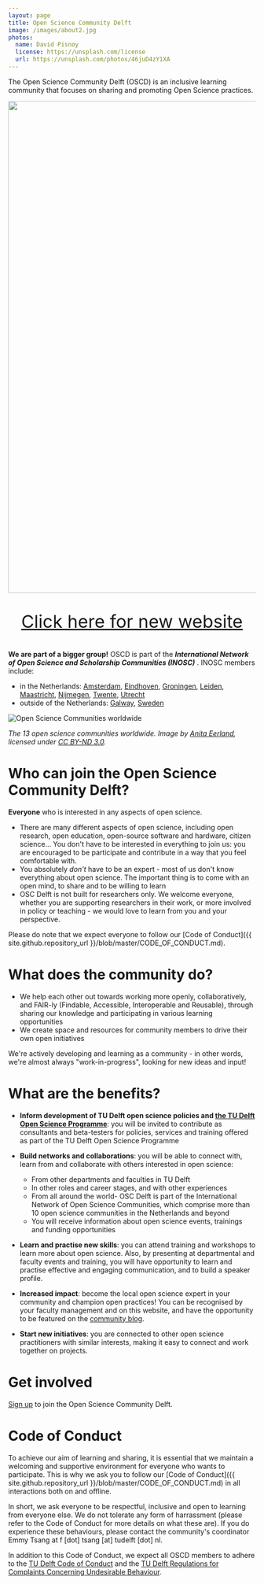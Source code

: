 ```yaml
---
layout: page
title: Open Science Community Delft
image: /images/about2.jpg
photos:
  name: David Pisnoy
  license: https://unsplash.com/license
  url: https://unsplash.com/photos/46juD4zY1XA
---
```


The Open Science Community Delft (OSCD) is an inclusive learning community that focuses on sharing and promoting Open Science practices.

<div style="display: flex; justify-content: center;">
    <img src="https://github.com/osc-delft/osc-delft.github.io/blob/master/images/red-box-declare-out-of-date.png?raw=true" width="1000">
</div>
<p style="text-align:center; font-size:36px;"><a href="https://www.tudelft.nl/en/open-science/community">Click here for new website</a></p>


**We are part of a bigger group!** OSCD is part of the ***International Network of Open Science and Scholarship Communities (INOSC)*** . INOSC members include:
- in the Netherlands: [Amsterdam](https://twitter.com/OSCAmsterdam), [Eindhoven](https://twitter.com/OSCEindhoven), [Groningen](https://twitter.com/OSCGroningen), [Leiden](https://www.universiteitleiden.nl/open-science-community-leiden), [Maastricht](https://www.openscience-maastricht.nl/), [Nijmegen](https://twitter.com/OSCNijmegen), [Twente](https://www.openscience-twente.com/), [Utrecht](https://twitter.com/OpenSciUtrecht)
- outside of the Netherlands: [Galway](http://osc-galway.ie/), [Sweden](https://www.opensciencesweden.org/)

![Open Science Communities worldwide](https://github.com/osc-delft/osc-delft.github.io/blob/master/images/INOSC%20map.png?raw=true)

*The 13 open science communities worldwide. Image by [Anita Eerland](http://www.anitaeerland.com/about/), licensed under [CC BY-ND 3.0](https://creativecommons.org/licenses/by-nd/3.0/nl/deed.en).*

# Who can join the Open Science Community Delft?
**Everyone** who is interested in any aspects of open science.
- There are many different aspects of open science, including open research, open education, open-source software and hardware, citizen science...
You don't have to be interested in everything to join us: you are encouraged to be participate and contribute in a way that you feel comfortable with.
- You absolutely *don't* have to be an expert - most of us don't know everything about open science. The important thing is to come with an open mind, to share and to be willing to learn
- OSC Delft is not built for researchers only. We welcome everyone, whether you are supporting researchers in their work, or more involved in policy or teaching - we would love to learn from you and your perspective.

Please do note that we expect everyone to follow our [Code of Conduct]({{ site.github.repository_url }}/blob/master/CODE_OF_CONDUCT.md).

# What does the community do?
- We help each other out towards working more openly, collaboratively, and FAIR-ly (Findable, Accessible, Interoperable and Reusable), through sharing our knowledge and participating in various learning opportunities
- We create space and resources for community members to drive their own open initiatives

We're actively developing and learning as a community - in other words, we're almost always "work-in-progress", looking for new ideas and input!

# What are the benefits?
- **Inform development of TU Delft open science policies and [the TU Delft Open Science Programme](https://repository.tudelft.nl/islandora/object/uuid%3Af2faff07-408f-4cec-bd87-0919c9e4c26f)**: you will be invited to contribute as consultants and beta-testers for policies, services and training offered as part of the TU Delft Open Science Programme

- **Build networks and collaborations**: you will be able to connect with, learn from and collaborate with others interested in open science:
  - From other departments and faculties in TU Delft
  - In other roles and career stages, and with other experiences
  - From all around the world- OSC Delft is part of the International Network of Open Science Communities, which comprise more than 10 open science communities in the Netherlands and beyond
  - You will receive information about open science events, trainings and funding opportunities

- **Learn and practise new skills**: you can attend training and workshops to learn more about open science. Also, by presenting at departmental and faculty events and training, you will have opportunity to learn and practise effective and engaging communication, and to build a speaker profile.

- **Increased impact**: become the local open science expert in your community and champion open practices! You can be recognised by your faculty management and on this website, and have the opportunity to be featured on the [community blog](https://osc-delft.github.io/posts).

- **Start new initiatives**: you are connected to other open science practitioners with similar interests, making it easy to connect and work together on projects.

# Get involved

[Sign up](https://osc-delft.github.io/join) to join the Open Science Community Delft.

# Code of Conduct

To achieve our aim of learning and sharing, it is essential that we maintain a welcoming and supportive environment for everyone who wants to participate. This is why we ask you to follow our [Code of Conduct]({{ site.github.repository_url }}/blob/master/CODE_OF_CONDUCT.md) in all interactions both on and offline.

In short, we ask everyone to be respectful, inclusive and open to learning from everyone else. We do not tolerate any form of harrassment (please refer to the Code of Conduct for more details on what these are). If you do experience these behaviours, please contact the community's coordinator Emmy Tsang at f [dot] tsang [at] tudelft [dot] nl.

In addition to this Code of Conduct, we expect all OSCD members to adhere to the [TU Delft Code of Conduct](https://www.tudelft.nl/en/about-tu-delft/strategy/integrity-policy/tu-delft-code-of-conduct/) and the [TU Delft Regulations for Complaints Concerning Undesirable Behaviour](https://d1rkab7tlqy5f1.cloudfront.net/TUDelft/Over_TU_Delft/Strategie/Integriteitsbeleid/TU%20Delft%20Regulations%20for%20Complaints%20Concerning%20Undesirable%20Behaviour.pdf).
